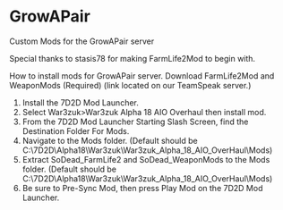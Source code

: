 # GrowAPair
Custom Mods for the GrowAPair server

Special thanks to stasis78 for making FarmLife2Mod to begin with.

How to install mods for GrowAPair server.
Download FarmLife2Mod and WeaponMods (Required) (link located on our TeamSpeak server.)

1. Install the 7D2D Mod Launcher.
2. Select War3zuk>War3zuk Alpha 18 AIO Overhaul then install mod.
3. From the 7D2D Mod Launcher Starting Slash Screen, find the Destination Folder For Mods.
4. Navigate to the Mods folder. (Default should be C:\7D2D\Alpha18\War3zuk\War3zuk_Alpha_18_AIO_OverHaul\Mods)
5. Extract SoDead_FarmLife2 and SoDead_WeaponMods to the Mods folder. (Default should be C:\7D2D\Alpha18\War3zuk\War3zuk_Alpha_18_AIO_OverHaul\Mods)
6. Be sure to Pre-Sync Mod, then press Play Mod on the 7D2D Mod Launcher.